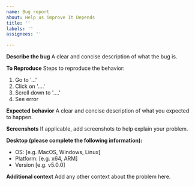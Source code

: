 ```yaml
---
name: Bug report
about: Help us improve It Depends 
title: ''
labels: ''
assignees: ''

---
```


**Describe the bug**
A clear and concise description of what the bug is.

**To Reproduce**
Steps to reproduce the behavior:
1. Go to '...'
2. Click on '....'
3. Scroll down to '....'
4. See error

**Expected behavior**
A clear and concise description of what you expected to happen.

**Screenshots**
If applicable, add screenshots to help explain your problem.

**Desktop (please complete the following information):**
- OS: [e.g. MacOS, Windows, Linux]
- Platform: [e.g. x64, ARM]
- Version [e.g. v5.0.0]

**Additional context**
Add any other context about the problem here.